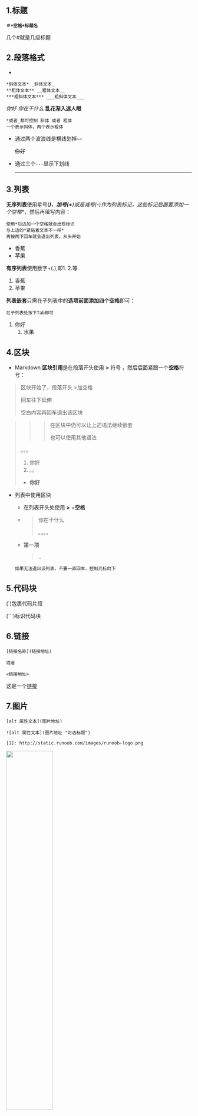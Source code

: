## 1.标题

   **`＃+空格+标题名`**

   几个#就是几级标题

   

 ## 2.段落格式

* 

```none
*斜体文本* _斜体文本_
**粗体文本** __粗体文本__
***粗斜体文本*** ___粗斜体文本___
```

*你好* _你在干什么_ **乱花渐入迷人眼**

```none
*或者_都可控制 斜体 或者 粗体
一个表示斜体，两个表示粗体
```

* 通过两个波浪线是横线划掉`~~`

  	~~你好~~

* 通过三个`---`显示下划线

  ---

  



## 3.列表

**无序列表**使用星号(*****)、加号(**+**)或是减号(**-**)作为列表标记，这些标记后面要添加一个**空格**，然后再填写内容：

```none
使用*后边加一个空格就会出现标识
与上边的*紧贴着文本不一样*
再按两下回车就会退出列表，从头开始
```

* 香蕉
* 苹果

 **有序列表**使用数字+(.),即1.  2.等

1. 香蕉
2. 苹果

**列表嵌套**只需在子列表中的**选项前面添加四个空格**即可：

```none
在子列表处按下Tab即可
```

1. 你好
   1. 水果



## 4.区块

* Markdown **区块引用**是在段落开头使用 **>** 符号 ，然后后面紧跟一个**空格**符号：

> 区块开始了，段落开头 >加空格
>
> 回车往下延伸
>
> 空白内容再回车退出该区块



> > > 在区块中仍可以让上述语法继续嵌套
> > >
> > > 也可以使用其他语法
>
> 。。。
>
> 1. 你好
> 2. 。。
>
> * **你好** 

* 列表中使用区块

  * 在列表开头处使用 **>** +**空格**

  * > 你在干什么
    >
    > 。。。。

  * 第一项

    > ..

  ```
  如果无法退出该列表，不要一直回车，控制光标向下
  ```

  

## 5.代码块

(`)包裹代码片段

(```)标识代码块



## 6.链接

```none
[链接名称](链接地址)

或者

<链接地址>
```

这是一个[链接](www.baidu.com)



## 7.图片

```none
[alt 属性文本](图片地址)

![alt 属性文本](图片地址 "可选标题")
```

```none
[1]: http://static.runoob.com/images/runoob-logo.png
```

<img src="http://static.runoob.com/images/runoob-logo.png" width="50%">

## 8.表格

Markdown 制作表格使用 **|** 来分隔不同的单元格，使用 **-** 来分隔表头和其他行。

| 表头 | 表头 |
| ---- | ---- |
|      |      |

对齐方式

**我们可以设置表格的对齐方式：**

- **-:** 设置内容和标题栏居右对齐。
- **:-** 设置内容和标题栏居左对齐。
- **:-:** 设置内容和标题栏居中对齐。

```none
| 左对齐 | 右对齐 | 居中对齐 |
| :-----| ----: | :----: |
| 单元格 | 单元格 | 单元格 |
| 单元格 | 单元格 | 单元格 |
```

| 左对齐 | 右对齐 | 居中对齐 |
| :----- | ------ | -------- |
|        |        |          |



## 9.其他

* 使用html标签

```none
使用 <kbd>Ctrl</kbd>+<kbd>Alt</kbd>+<kbd>Del</kbd> 重启电脑
```

<kbd>Ctrl</kbd>**kbd标签**

​	目前支持的 HTML 元素有：`<kbd> <b> <i> <em> <sup> <sub> <br>`等 ，如：



* 使用转义符\
* 使用公式
  - `$...$` 或者 `\(...\)` 中的数学表达式将会在行内显示。

```
$$
\begin{Bmatrix}
   a & b \\
   c & d
\end{Bmatrix}
$$
$$
\begin{CD}
   A @>a>> B \\
@VbVV @AAcA \\
   C @= D
\end{CD}
$$
```











